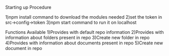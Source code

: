 




Starting up Procedure

1)npm install command to download the modules needed
2)set the token in src->config->token
3)npm start command to run it on localhost

Functions Available
1)Provides with default repo information
2)Provides with information about folders present in repo
3)Create new folder in repo
4)Provides with information about documents present in repo
5)Create new document in repo
